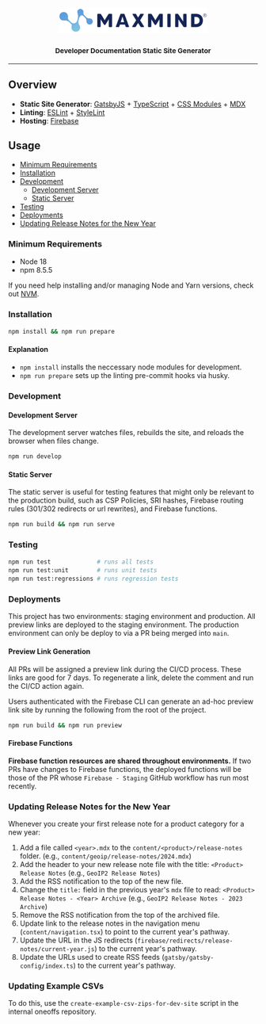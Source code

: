 <h3 align="center">
  <img
    alt="MaxMind"
    src="src/assets/svgs/maxmind-logo.svg"
    width="300"
  >
  <br>
  <br>
  <small>Developer Documentation Static Site Generator</small>
</h3>

* * *

## Overview

- **Static Site Generator**: [GatsbyJS](https://www.gatsbyjs.org/) +
  [TypeScript](https://www.typescriptlang.org/) +
  [CSS Modules](https://github.com/css-modules/css-modules) +
  [MDX](https://mdxjs.com/)
- **Linting**: [ESLint](https://eslint.org/) +
  [StyleLint](https://stylelint.io/)
- **Hosting**: [Firebase](https://firebase.google.com/docs/hosting)

## Usage

- [Minimum Requirements](#minimum-requirements)
- [Installation](#installation)
- [Development](#development)
  - [Development Server](#development-server)
  - [Static Server](#static-server)
- [Testing](#testing)
- [Deployments](#deployments)
- [Updating Release Notes for the New Year](#updating-release-notes-for-the-new-year)

### Minimum Requirements

- Node 18
- npm 8.5.5

If you need help installing and/or managing Node and Yarn versions, check out [NVM](https://github.com/nvm-sh/nvm).

### Installation

```sh
npm install && npm run prepare
```

#### Explanation

* `npm install` installs the neccessary node modules for development.
* `npm run prepare` sets up the linting pre-commit hooks via husky.

### Development

#### Development Server

The development server watches files, rebuilds the site, and reloads the browser
when files change.

```sh
npm run develop
```

#### Static Server

The static server is useful for testing features that might only be relevant to
the production build, such as CSP Policies, SRI hashes, Firebase routing
rules (301/302 redirects or url rewrites), and Firebase functions.


```sh
npm run build && npm run serve
```

### Testing

```sh
npm run test             # runs all tests
npm run test:unit        # runs unit tests
npm run test:regressions # runs regression tests
```

### Deployments

This project has two environments: staging environment and production. All
preview links are deployed to the staging environment. The production
environment can only be deploy to via a PR being merged into `main`.

#### Preview Link Generation

All PRs will be assigned a preview link during the CI/CD process. These links
are good for 7 days. To regenerate a link, delete the comment and run the CI/CD
action again.

Users authenticated with the Firebase CLI can generate an ad-hoc preview link
site by running the following from the root of the project.

```sh
npm run build && npm run preview
```

#### Firebase Functions

**Firebase function resources are shared throughout environments.** If two PRs
have changes to Firebase functions, the deployed functions will be those of the
PR whose `Firebase - Staging` GitHub workflow has run most recently.

### Updating Release Notes for the New Year

Whenever you create your first release note for a product category for a new
year:

1. Add a file called `<year>.mdx` to the `content/<product>/release-notes`
folder. (e.g., `content/geoip/release-notes/2024.mdx`)
2. Add the header to your new release note file with the title: `<Product> Release Notes`
(e.g., `GeoIP2 Release Notes`)
3. Add the RSS notification to the top of the new file.
4. Change the `title:` field in the previous year's `mdx` file to read: `<Product> Release Notes - <Year> Archive`
(e.g., `GeoIP2 Release Notes - 2023 Archive`)
5. Remove the RSS notification from the top of the archived file.
6. Update link to the release notes in the navigation menu (`content/navigation.tsx`)
to point to the current year's pathway.
7. Update the URL in the JS redirects (`firebase/redirects/release-notes/current-year.js`)
to the current year's pathway.
8. Update the URLs used to create RSS feeds (`gatsby/gatsby-config/index.ts`) to
the current year's pathway.

### Updating Example CSVs

To do this, use the `create-example-csv-zips-for-dev-site` script in the
internal oneoffs repository.
